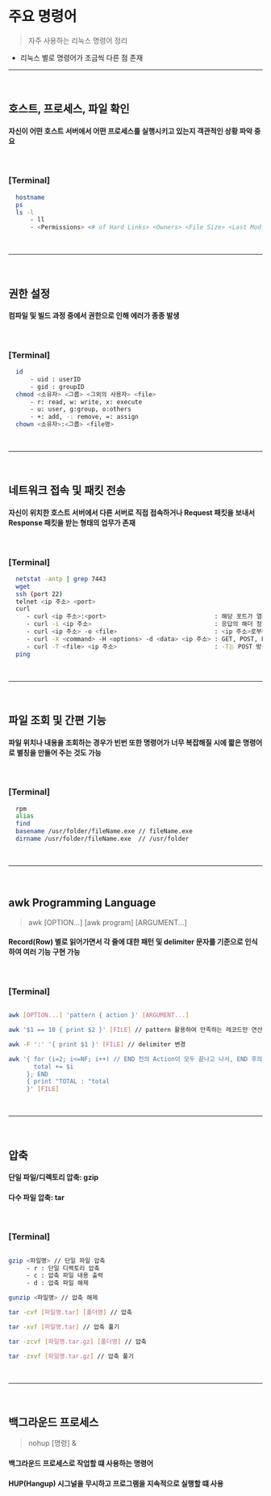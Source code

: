 # 주요 명령어
> 자주 사용하는 리눅스 명령어 정리
* 리눅스 별로 명령어가 조금씩 다른 점 존재
 
<hr>
<br>

## 호스트, 프로세스, 파일 확인

#### 자신이 어떤 호스트 서버에서 어떤 프로세스를 실행시키고 있는지 객관적인 상황 파악 중요

<br>

### [Terminal]
```bash
  hostname
  ps
  ls -l
      - ll  
      - <Permissions> <# of Hard Links> <Owners> <File Size> <Last Modify Time> <File Name>  
```

<br>
<hr>
<br>

## 권한 설정

#### 컴파일 및 빌드 과정 중에서 권한으로 인해 에러가 종종 발생

<br>

### [Terminal]
```bash
  id
      - uid : userID
      - gid : groupID
  chmod <소유자> <그룹> <그외의 사용자> <file>
      - r: read, w: write, x: execute
      - u: user, g:group, o:others
      - +: add, -: remove, =: assign
  chown <소유자>:<그룹> <file명> 
```

<br>
<hr>
<br>

## 네트워크 접속 및 패킷 전송

#### 자신이 위치한 호스트 서버에서 다른 서버로 직접 접속하거나 Request 패킷을 보내서 Response 패킷을 받는 형태의 업무가 존재

<br>

### [Terminal]
```bash
  netstat -antp | grep 7443
  wget
  ssh (port 22)
  telnet <ip 주소> <port>
  curl
     - curl <ip 주소>:<port>                              : 해당 포트가 열려있는지 확인 가능
     - curl -i <ip 주소>                                  : 응답의 해더 정보도 함께 출력
     - curl <ip 주소> -o <file>                           : <ip 주소>로부터 얻은 Output을 <file>에 저장한다
     - curl -X <command> -H <options> -d <data> <ip 주소> : GET, POST, PUT, DELETE 등의 <command>를 설정해서 curl 명령어 실행 가능, HTTP Header에 포함되는 <option> 포함 가능, POST 방식일 때 함께 보낼 data <data>
     - curl -T <file> <ip 주소>                           : -T는 POST 방식으로 파일 전송
  ping 
```
<br>
<hr>
<br>

## 파일 조회 및 간편 기능

#### 파일 위치나 내용을 조회하는 경우가 빈번 또한 명령어가 너무 복잡해질 시에 짧은 명령어로 별칭을 만들어 주는 것도 가능

<br>

### [Terminal]
```bash
  rpm
  alias
  find 
  basename /usr/folder/fileName.exe // fileName.exe
  dirname /usr/folder/fileName.exe  // /usr/folder
```

<br>
<hr>
<br>

## awk Programming Language

> awk [OPTION...] [awk program] [ARGUMENT...]

#### Record(Row) 별로 읽어가면서 각 줄에 대한 패턴 및 delimiter 문자를 기준으로 인식하여 여러 기능 구현 가능

<br>

### [Terminal]

```bash

awk [OPTION...] 'pattern { action }' [ARGUMENT...]

awk '$1 == 10 { print $2 }' [FILE] // pattern 활용하여 만족하는 레코드만 연산

awk -F ':' '{ print $1 }' [FILE] // delimiter 변경 

awk '{ for (i=2; i<=NF; i++) // END 전의 Action이 모두 끝나고 나서, END 후의 Action 수행
       total += $i
     }; END
     { print "TOTAL : "total 
     }' [FILE]

```

<br>
<hr>
<br>

## 압축

#### 단일 파일/디렉토리 압축: gzip
#### 다수 파일 압축: tar

<br>

### [Terminal]

```bash

gzip <파일명> // 단일 파일 압축
     - r : 단일 디렉토리 압축
     - c : 압축 파일 내용 출력
     - d : 압축 파일 해제

gunzip <파일명> // 압축 해제

tar -cvf [파일명.tar] [폴더명] // 압축

tar -xvf [파일명.tar] // 압축 풀기

tar -zcvf [파일명.tar.gz] [폴더명] // 압축

tar -zxvf [파일명.tar.gz] // 압축 풀기

```

<br>
<hr>
<br>

## 백그라운드 프로세스
> nohup [명령] &
#### 백그라운드 프로세스로 작업할 떄 사용하는 명령어
#### HUP(Hangup) 시그널을 무시하고 프로그램을 지속적으로 실행할 떄 사용

<br>

### 
